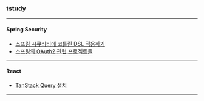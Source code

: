 ### tstudy

---

#### Spring Security
- <a href="./spring/스프링 시큐리티에 코틀린 DSL 적용하기.md" target="_blank">스프링 시큐리티에 코틀린 DSL 적용하기</a>
- <a href="./spring/스프링의 OAuth2 관련 프로젝트들.md" target="_blank">스프링의 OAuth2 관련 프로젝트들</a>

---

#### React
- <a href="./react/TanStack Query 설치.md" target="_blank">TanStack Query 설치</a>

---
